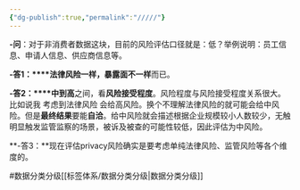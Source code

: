 ```yaml
---
{"dg-publish":true,"permalink":"/////"}
---
```


**-问**：对于非消费者数据这块，目前的风险评估口径就是：低？举例说明：员工信息、申请人信息、供应商信息等。

**-答1：****法律风险一样，暴露面不一样**而已。

**-答2：****中到高**之间，看**风险接受程度**。风险程度与风险接受程度关系很大。比如说我 考虑到法律风险 会给高风险。换个不理解法律风险的就可能会给中风险。但是**最终结果**要能**自洽**。给中风险就会描述根据企业规模较小人数较少，无触明显触发监管监察的场景，被诉及被查的可能性较低，因此评估为中风险。

**-答3：**现在评估privacy风险确实是要考虑单纯法律风险、监管风险等各个维度的。

#数据分类分级[[标签体系/数据分类分级\|数据分类分级]]